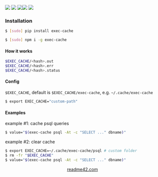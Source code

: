 <!--
https://readme42.com
-->



[![](https://img.shields.io/badge/OS-Unix-blue.svg?longCache=True)]()
[![](https://img.shields.io/pypi/v/exec-cache.svg?maxAge=3600)](https://pypi.org/project/exec-cache/)
[![](https://img.shields.io/npm/v/exec-cache.svg?maxAge=3600)](https://www.npmjs.com/package/exec-cache)[![](https://img.shields.io/badge/License-Unlicense-blue.svg?longCache=True)](https://unlicense.org/)
[![](https://github.com/andrewp-as-is/exec-cache/workflows/tests42/badge.svg)](https://github.com/andrewp-as-is/exec-cache/actions)

### Installation
```bash
$ [sudo] pip install exec-cache
```

```bash
$ [sudo] npm i -g exec-cache
```

#### How it works
```bash
$EXEC_CACHE/<hash>.out
$EXEC_CACHE/<hash>.err
$EXEC_CACHE/<hash>.status
```

#### Config
`$EXEC_CACHE`, default is `$EXEC_CACHE/exec-cache`, e.g. `~/.cache/exec-cache`

```bash
$ export EXEC_CACHE="custom-path"
```

#### Examples
example #1: cache psql queries
```bash
$ value="$(exec-cache psql -At -c "SELECT ..." dbname)"
```

example #2: clear cache

```bash
$ export EXEC_CACHE=~/.cache/exec-cache/psql # custom folder
$ rm -fr "$EXEC_CACHE"
$ value="$(exec-cache psql -At -c "SELECT ..." dbname)"
```

<p align="center">
    <a href="https://readme42.com/">readme42.com</a>
</p>